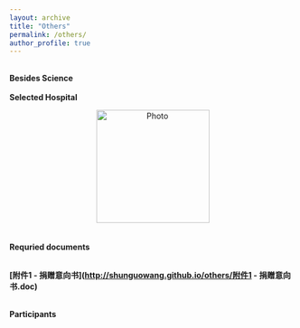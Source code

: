 ```yaml
---
layout: archive
title: "Others" 
permalink: /others/ 
author_profile: true
---
```


<br>
<b>Besides Science</b> <br>

<br>
<b>Selected Hospital</b> <br>

<p align="center">
  <img src="http://shunguowang.github.io/others/Zhu.jpg" alt="Photo" style="width: 200px;"/> 
</p>

<br>
<b>Requried documents</b> <br>

<br> <b>[附件1 - 捐赠意向书](http://shunguowang.github.io/others/附件1 - 捐赠意向书.doc)</b> 

<br>
<b>Participants</b> <br>
